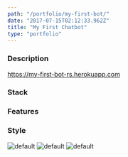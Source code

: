 ```yaml
---
path: "/portfolio/my-first-bot/"
date: "2017-07-15T02:12:33.962Z"
title: "My First Chatbot"
type: "portfolio"
---
```


### Description
<https://my-first-bot-rs.herokuapp.com>

### Stack


### Features


### Style


![default](https://storage.googleapis.com/russellmschmidt-net-portfolio/portraits/russell-portrait-1.jpg)
![default](https://storage.googleapis.com/russellmschmidt-net-portfolio/portraits/russell-portrait-2.jpg)
![default](https://storage.googleapis.com/russellmschmidt-net-portfolio/portraits/russell-portrait-3.jpg)